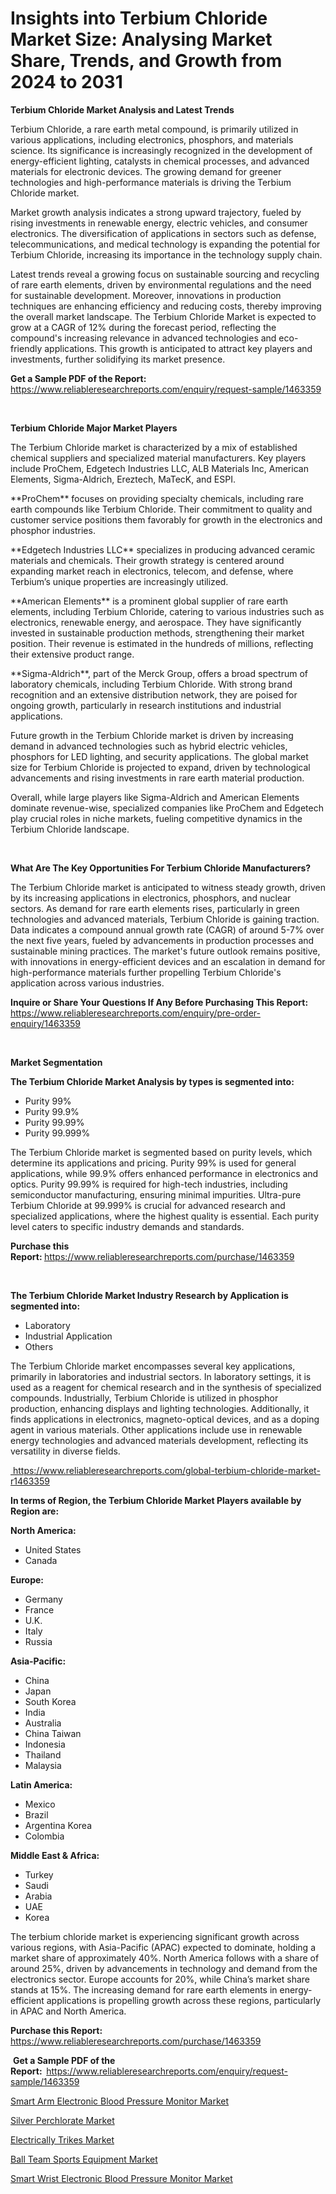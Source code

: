 <p><h1>Insights into Terbium Chloride Market Size: Analysing Market Share, Trends, and Growth from 2024 to 2031</h1></p><p><strong>Terbium Chloride Market Analysis and Latest Trends</strong></p>
<p><p>Terbium Chloride, a rare earth metal compound, is primarily utilized in various applications, including electronics, phosphors, and materials science. Its significance is increasingly recognized in the development of energy-efficient lighting, catalysts in chemical processes, and advanced materials for electronic devices. The growing demand for greener technologies and high-performance materials is driving the Terbium Chloride market.</p><p>Market growth analysis indicates a strong upward trajectory, fueled by rising investments in renewable energy, electric vehicles, and consumer electronics. The diversification of applications in sectors such as defense, telecommunications, and medical technology is expanding the potential for Terbium Chloride, increasing its importance in the technology supply chain.</p><p>Latest trends reveal a growing focus on sustainable sourcing and recycling of rare earth elements, driven by environmental regulations and the need for sustainable development. Moreover, innovations in production techniques are enhancing efficiency and reducing costs, thereby improving the overall market landscape. The Terbium Chloride Market is expected to grow at a CAGR of 12% during the forecast period, reflecting the compound's increasing relevance in advanced technologies and eco-friendly applications. This growth is anticipated to attract key players and investments, further solidifying its market presence.</p></p>
<p><strong>Get a Sample PDF of the Report:&nbsp;</strong> <a href="https://www.reliableresearchreports.com/enquiry/request-sample/1463359?utm_campaign=12&utm_medium=2&utm_source=Github&utm_content=ia&utm_term=10112024&utm_id=terbium-chloride">https://www.reliableresearchreports.com/enquiry/request-sample/1463359</a></p>
<p>&nbsp;</p>
<p><strong>Terbium Chloride Major Market Players</strong></p>
<p><p>The Terbium Chloride market is characterized by a mix of established chemical suppliers and specialized material manufacturers. Key players include ProChem, Edgetech Industries LLC, ALB Materials Inc, American Elements, Sigma-Aldrich, Ereztech, MaTecK, and ESPI.</p><p>**ProChem** focuses on providing specialty chemicals, including rare earth compounds like Terbium Chloride. Their commitment to quality and customer service positions them favorably for growth in the electronics and phosphor industries.</p><p>**Edgetech Industries LLC** specializes in producing advanced ceramic materials and chemicals. Their growth strategy is centered around expanding market reach in electronics, telecom, and defense, where Terbium’s unique properties are increasingly utilized.</p><p>**American Elements** is a prominent global supplier of rare earth elements, including Terbium Chloride, catering to various industries such as electronics, renewable energy, and aerospace. They have significantly invested in sustainable production methods, strengthening their market position. Their revenue is estimated in the hundreds of millions, reflecting their extensive product range.</p><p>**Sigma-Aldrich**, part of the Merck Group, offers a broad spectrum of laboratory chemicals, including Terbium Chloride. With strong brand recognition and an extensive distribution network, they are poised for ongoing growth, particularly in research institutions and industrial applications.</p><p>Future growth in the Terbium Chloride market is driven by increasing demand in advanced technologies such as hybrid electric vehicles, phosphors for LED lighting, and security applications. The global market size for Terbium Chloride is projected to expand, driven by technological advancements and rising investments in rare earth material production.</p><p>Overall, while large players like Sigma-Aldrich and American Elements dominate revenue-wise, specialized companies like ProChem and Edgetech play crucial roles in niche markets, fueling competitive dynamics in the Terbium Chloride landscape.</p></p>
<p>&nbsp;</p>
<p><strong>What Are The Key Opportunities For Terbium Chloride Manufacturers?</strong></p>
<p><p>The Terbium Chloride market is anticipated to witness steady growth, driven by its increasing applications in electronics, phosphors, and nuclear sectors. As demand for rare earth elements rises, particularly in green technologies and advanced materials, Terbium Chloride is gaining traction. Data indicates a compound annual growth rate (CAGR) of around 5-7% over the next five years, fueled by advancements in production processes and sustainable mining practices. The market's future outlook remains positive, with innovations in energy-efficient devices and an escalation in demand for high-performance materials further propelling Terbium Chloride's application across various industries.</p></p>
<p><strong>Inquire or Share Your Questions If Any Before Purchasing This Report:</strong> <a href="https://www.reliableresearchreports.com/enquiry/pre-order-enquiry/1463359?utm_campaign=12&utm_medium=2&utm_source=Github&utm_content=ia&utm_term=10112024&utm_id=terbium-chloride">https://www.reliableresearchreports.com/enquiry/pre-order-enquiry/1463359</a></p>
<p>&nbsp;</p>
<p><strong>Market Segmentation</strong></p>
<p><strong>The Terbium Chloride Market Analysis by types is segmented into:</strong></p>
<p><ul><li>Purity 99%</li><li>Purity 99.9%</li><li>Purity 99.99%</li><li>Purity 99.999%</li></ul></p>
<p><p>The Terbium Chloride market is segmented based on purity levels, which determine its applications and pricing. Purity 99% is used for general applications, while 99.9% offers enhanced performance in electronics and optics. Purity 99.99% is required for high-tech industries, including semiconductor manufacturing, ensuring minimal impurities. Ultra-pure Terbium Chloride at 99.999% is crucial for advanced research and specialized applications, where the highest quality is essential. Each purity level caters to specific industry demands and standards.</p></p>
<p><strong>Purchase this Report:&nbsp;</strong><a href="https://www.reliableresearchreports.com/purchase/1463359?utm_campaign=12&utm_medium=2&utm_source=Github&utm_content=ia&utm_term=10112024&utm_id=terbium-chloride">https://www.reliableresearchreports.com/purchase/1463359</a></p>
<p>&nbsp;</p>
<p><strong>The Terbium Chloride Market Industry Research by Application is segmented into:</strong></p>
<p><ul><li>Laboratory</li><li>Industrial Application</li><li>Others</li></ul></p>
<p><p>The Terbium Chloride market encompasses several key applications, primarily in laboratories and industrial sectors. In laboratory settings, it is used as a reagent for chemical research and in the synthesis of specialized compounds. Industrially, Terbium Chloride is utilized in phosphor production, enhancing displays and lighting technologies. Additionally, it finds applications in electronics, magneto-optical devices, and as a doping agent in various materials. Other applications include use in renewable energy technologies and advanced materials development, reflecting its versatility in diverse fields.</p></p>
<p><a href="https://www.reliableresearchreports.com/global-terbium-chloride-market-r1463359?utm_campaign=12&utm_medium=2&utm_source=Github&utm_content=ia&utm_term=10112024&utm_id=terbium-chloride">&nbsp;https://www.reliableresearchreports.com/global-terbium-chloride-market-r1463359</a></p>
<p><strong>In terms of Region, the Terbium Chloride Market Players available by Region are:</strong></p>
<p>
    <p> <strong> North America: </strong>
        <ul>
            <li>United States</li>
            <li>Canada</li>
        </ul>
        </p> 
    <p> <strong> Europe: </strong>
        <ul>
            <li>Germany</li>
            <li>France</li>
            <li>U.K.</li>
            <li>Italy</li>
            <li>Russia</li>
        </ul>
        </p> 
    <p> <strong> Asia-Pacific: </strong>
        <ul>
            <li>China</li>
            <li>Japan</li>
            <li>South Korea</li>
            <li>India</li>
            <li>Australia</li>
            <li>China Taiwan</li>
            <li>Indonesia</li>
            <li>Thailand</li>
            <li>Malaysia</li>
        </ul>
        </p> 
    <p> <strong> Latin America: </strong>
        <ul>
            <li>Mexico</li>
            <li>Brazil</li>
            <li>Argentina Korea</li>
            <li>Colombia</li>
        </ul>
        </p> 
    <p> <strong> Middle East & Africa: </strong>
        <ul>
            <li>Turkey</li>
            <li>Saudi</li>
            <li>Arabia</li>
            <li>UAE</li>
            <li>Korea</li>
        </ul>
    </p>
    </p>
<p><p>The terbium chloride market is experiencing significant growth across various regions, with Asia-Pacific (APAC) expected to dominate, holding a market share of approximately 40%. North America follows with a share of around 25%, driven by advancements in technology and demand from the electronics sector. Europe accounts for 20%, while China’s market share stands at 15%. The increasing demand for rare earth elements in energy-efficient applications is propelling growth across these regions, particularly in APAC and North America.</p></p>
<p><strong>Purchase this Report: </strong><a href="https://www.reliableresearchreports.com/purchase/1463359?utm_campaign=12&utm_medium=2&utm_source=Github&utm_content=ia&utm_term=10112024&utm_id=terbium-chloride">https://www.reliableresearchreports.com/purchase/1463359</a></p>
<p>&nbsp;<strong>Get a Sample PDF of the Report:&nbsp;&nbsp;</strong><a href="https://www.reliableresearchreports.com/enquiry/request-sample/1463359?utm_campaign=12&utm_medium=2&utm_source=Github&utm_content=ia&utm_term=10112024&utm_id=terbium-chloride">https://www.reliableresearchreports.com/enquiry/request-sample/1463359</a></p>
<p><strong></strong></p>
<p><p><a href="https://issuu.com/reportprime-2/docs/smart-arm-electronic-blood-pressure_13b907926b6e06?utm_campaign=12&utm_medium=2&utm_source=Github&utm_content=ia&utm_term=10112024&utm_id=terbium-chloride">Smart Arm Electronic Blood Pressure Monitor Market</a></p><p><a href="https://github.com/shauntarfpso/Market-Research-Report-List-1/blob/main/silver-perchlorate-market.md?utm_campaign=12&utm_medium=2&utm_source=Github&utm_content=ia&utm_term=10112024&utm_id=terbium-chloride">Silver Perchlorate Market</a></p><p><a href="https://www.linkedin.com/pulse/electrically-trikes-market-forecast-global-trends-analysis-4gqrc?utm_campaign=12&utm_medium=2&utm_source=Github&utm_content=ia&utm_term=10112024&utm_id=terbium-chloride">Electrically Trikes Market</a></p><p><a href="https://www.linkedin.com/pulse/global-ball-team-sports-equipment-nexus-sector-confluences-c871c?utm_campaign=12&utm_medium=2&utm_source=Github&utm_content=ia&utm_term=10112024&utm_id=terbium-chloride">Ball Team Sports Equipment Market</a></p><p><a href="https://issuu.com/reportprime-2/docs/smart-wrist-electronic-blood-pressu_ac030694c8bf6b?utm_campaign=12&utm_medium=2&utm_source=Github&utm_content=ia&utm_term=10112024&utm_id=terbium-chloride">Smart Wrist Electronic Blood Pressure Monitor Market</a></p></p>